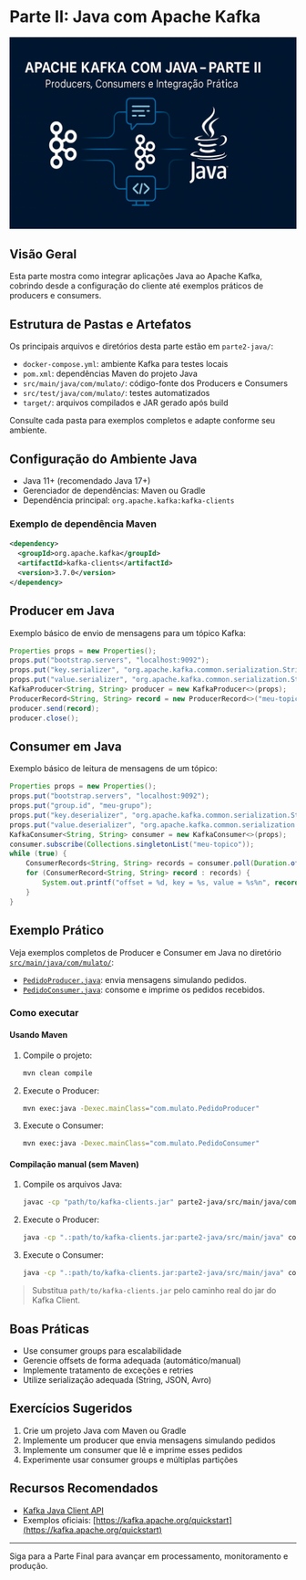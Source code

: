 # Parte II: Java com Apache Kafka

![Apache Kafka com Java – Parte II](img/kafka-java-parte2.png)

## Visão Geral

Esta parte mostra como integrar aplicações Java ao Apache Kafka, cobrindo desde a configuração do cliente até exemplos práticos de producers e consumers.

## Estrutura de Pastas e Artefatos

Os principais arquivos e diretórios desta parte estão em `parte2-java/`:

- `docker-compose.yml`: ambiente Kafka para testes locais
- `pom.xml`: dependências Maven do projeto Java
- `src/main/java/com/mulato/`: código-fonte dos Producers e Consumers
- `src/test/java/com/mulato/`: testes automatizados
- `target/`: arquivos compilados e JAR gerado após build

Consulte cada pasta para exemplos completos e adapte conforme seu ambiente.

## Configuração do Ambiente Java

- Java 11+ (recomendado Java 17+)
- Gerenciador de dependências: Maven ou Gradle
- Dependência principal: `org.apache.kafka:kafka-clients`

### Exemplo de dependência Maven

```xml
<dependency>
  <groupId>org.apache.kafka</groupId>
  <artifactId>kafka-clients</artifactId>
  <version>3.7.0</version>
</dependency>
```

## Producer em Java

Exemplo básico de envio de mensagens para um tópico Kafka:

```java
Properties props = new Properties();
props.put("bootstrap.servers", "localhost:9092");
props.put("key.serializer", "org.apache.kafka.common.serialization.StringSerializer");
props.put("value.serializer", "org.apache.kafka.common.serialization.StringSerializer");
KafkaProducer<String, String> producer = new KafkaProducer<>(props);
ProducerRecord<String, String> record = new ProducerRecord<>("meu-topico", "chave", "mensagem");
producer.send(record);
producer.close();
```

## Consumer em Java

Exemplo básico de leitura de mensagens de um tópico:

```java
Properties props = new Properties();
props.put("bootstrap.servers", "localhost:9092");
props.put("group.id", "meu-grupo");
props.put("key.deserializer", "org.apache.kafka.common.serialization.StringDeserializer");
props.put("value.deserializer", "org.apache.kafka.common.serialization.StringDeserializer");
KafkaConsumer<String, String> consumer = new KafkaConsumer<>(props);
consumer.subscribe(Collections.singletonList("meu-topico"));
while (true) {
    ConsumerRecords<String, String> records = consumer.poll(Duration.ofMillis(100));
    for (ConsumerRecord<String, String> record : records) {
        System.out.printf("offset = %d, key = %s, value = %s%n", record.offset(), record.key(), record.value());
    }
}
```

## Exemplo Prático

Veja exemplos completos de Producer e Consumer em Java no diretório [`src/main/java/com/mulato/`](parte2-java/src/main/java/com/mulato/):

- [`PedidoProducer.java`](parte2-java/src/main/java/com/mulato/PedidoProducer.java): envia mensagens simulando pedidos.
- [`PedidoConsumer.java`](parte2-java/src/main/java/com/mulato/PedidoConsumer.java): consome e imprime os pedidos recebidos.

### Como executar

#### Usando Maven

1. Compile o projeto:

   ```sh
   mvn clean compile
   ```

2. Execute o Producer:

   ```sh
   mvn exec:java -Dexec.mainClass="com.mulato.PedidoProducer"
   ```

3. Execute o Consumer:

   ```sh
   mvn exec:java -Dexec.mainClass="com.mulato.PedidoConsumer"
   ```

#### Compilação manual (sem Maven)

1. Compile os arquivos Java:

   ```sh
   javac -cp "path/to/kafka-clients.jar" parte2-java/src/main/java/com/mulato/PedidoProducer.java parte2-java/src/main/java/com/mulato/PedidoConsumer.java
   ```

2. Execute o Producer:

   ```sh
   java -cp ".:path/to/kafka-clients.jar:parte2-java/src/main/java" com.mulato.PedidoProducer
   ```

3. Execute o Consumer:

   ```sh
   java -cp ".:path/to/kafka-clients.jar:parte2-java/src/main/java" com.mulato.PedidoConsumer
   ```

> Substitua `path/to/kafka-clients.jar` pelo caminho real do jar do Kafka Client.

## Boas Práticas

- Use consumer groups para escalabilidade
- Gerencie offsets de forma adequada (automático/manual)
- Implemente tratamento de exceções e retries
- Utilize serialização adequada (String, JSON, Avro)

## Exercícios Sugeridos

1. Crie um projeto Java com Maven ou Gradle
2. Implemente um producer que envia mensagens simulando pedidos
3. Implemente um consumer que lê e imprime esses pedidos
4. Experimente usar consumer groups e múltiplas partições

## Recursos Recomendados

- [Kafka Java Client API](https://kafka.apache.org/documentation/#producerapi)
- Exemplos oficiais: [https://kafka.apache.org/quickstart](https://kafka.apache.org/quickstart)

---

Siga para a Parte Final para avançar em processamento, monitoramento e produção.
